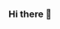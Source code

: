 ### Hi there 👋

<!--
**eliffyildirim1/eliffyildirim1** is a ✨ _special_ ✨ repository because its `README.md` (this file) appears on your GitHub profile.

M.Sc. Student and Data Science Researcher 🪐


And I am blogging about Artificial Intelligence. You can follow from this address at https://eliffyildirim1.medium.com/ 💥
- 🔭 I’m currently working on Deep Learning and Machine Learning
- 🌱 I’m currently learning Data Science.
- 💬 Ask me about C, Python, SQL, TensorFlow, PyTorch, Keras, Artificial Intelligence, Machine Learning Methods, Pandas, Scikit-learn, Matplotlib, CNN, RNN, LSTM artificial neural network architectures, NLP/Image-Pattern Recognition,Sentiment Analysis
- 📫 How to reach me: eliff.celikel@gmail.com
- 😄 
 [![Anurag's github stats](https://github-readme-stats.vercel.app/api?username=eliffyildirim1)](https://github.com/anuraghazra/github-readme-stats)
 

